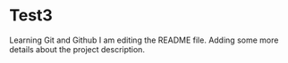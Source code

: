 # Test3
Learning Git and Github
I am editing the README file. Adding some more details about the project description.
